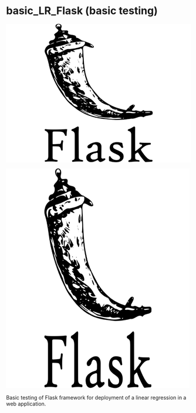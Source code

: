 # basic_LR_Flask (basic testing)

![alt](https://raw.githubusercontent.com/miguelrferreiraf/basic_LR_Flask/main/img/flask-logo-version-2.png)

<img src="https://raw.githubusercontent.com/miguelrferreiraf/basic_LR_Flask/main/img/flask-logo-version-2.png" alt="flask" width="500" height="600">

Basic testing of Flask framework for deployment of a linear regression in a web application. 
